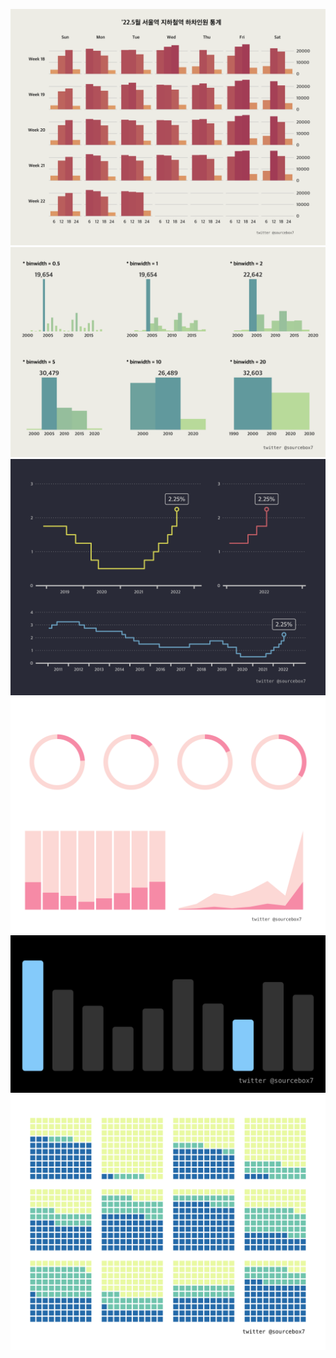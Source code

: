 ![](/2022/20220714/result1_20220714.png)
![](/2022/20220718/save_ggplot_histogram_union.png)
![](/2022/20220729/save_ggplot_union3_4x3.png)
![](/2022/20220731/save_ggplot_4x3_RdPu.png)
![](/2022/20220812/save_ggplot_2x1_01.png)
![](/2022/20220816/save_ggplot_4x3_YlGnBu.png)
